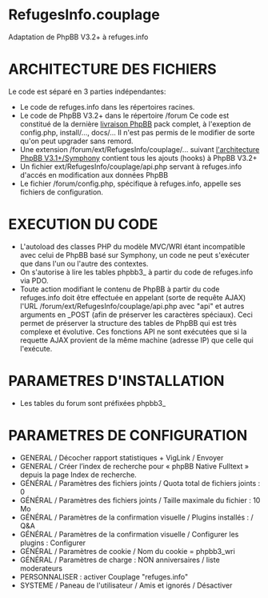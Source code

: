 RefugesInfo.couplage
====================

Adaptation de PhpBB V3.2+ à refuges.info

ARCHITECTURE DES FICHIERS
=========================
Le code est séparé en 3 parties indépendantes:
- Le code de refuges.info dans les répertoires racines.
- Le code de PhpBB V3.2+ dans le répertoire /forum
Ce code est constitué de la dernière [livraison PhpBB](http://www.phpbb-fr.com/telechargements) pack complet,
à l'exeption de config.php, install/..., docs/...
Il n'est pas permis de le modifier de sorte qu'on peut upgrader sans remord.
- Une extension /forum/ext/RefugesInfo/couplage/... suivant
[l'architecture PhpBB V3.1+/Symphony](https://area51.phpbb.com/docs/dev/31x/extensions/tutorial_basics.html)
contient tous les ajouts (hooks) à PhpBB V3.2+
- Un fichier ext/RefugesInfo/couplage/api.php servant à refuges.info d'accés en modification aux données PhpBB
- Le fichier /forum/config.php, spécifique à refuges.info, appelle ses fichiers de configuration.

EXECUTION DU CODE
=================
- L'autoload des classes PHP du modèle MVC/WRI étant incompatible avec celui de PhpBB basé sur Symphony,
un code ne peut s'exécuter que dans l'un ou l'autre des contextes.
- On s'autorise à lire les tables phpbb3_ à partir du code de refuges.info via PDO.
- Toute action modifiant le contenu de PhpBB à partir du code refuges.info
doit être effectuée en appelant (sorte de requête AJAX) l'URL /forum/ext/RefugesInfo/couplage/api.php
avec "api" et autres arguments en _POST (afin de préserver les caractères spéciaux).
Ceci permet de préserver la structure des tables de PhpBB qui est très complexe et évolutive.
Ces fonctions API ne sont exécutées que si la requette AJAX provient de la même machine (adresse IP) que celle qui l'exécute.

PARAMETRES D'INSTALLATION
=========================
* Les tables du forum sont préfixées phpbb3_

PARAMETRES DE CONFIGURATION
===========================
* GENERAL / Décocher rapport statistiques + VigLink / Envoyer
* GENERAL / Créer l’index de recherche pour « phpBB Native Fulltext » depuis la page Index de recherche.
* GÉNÉRAL / Paramètres des fichiers joints / Quota total de fichiers joints : 0
* GÉNÉRAL / Paramètres des fichiers joints / Taille maximale du fichier : 10 Mo
* GÉNÉRAL / Paramètres de la confirmation visuelle / Plugins installés : / Q&A
* GÉNÉRAL / Paramètres de la confirmation visuelle / Configurer les plugins : Configurer
* GÉNÉRAL / Paramètres de cookie / Nom du cookie = phpbb3_wri
* GÉNÉRAL / Paramètres de charge : NON anniversaires / liste moderateurs
* PERSONNALISER : activer Couplage "refuges.info"
* SYSTEME / Paneau de l'utilisateur / Amis et ignorés / Désactiver
